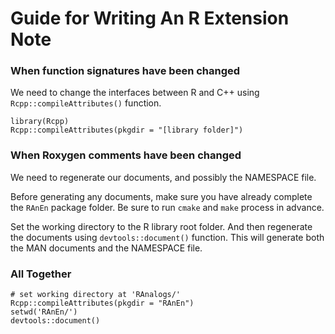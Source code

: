 # Guide for Writing An R Extension Note

### When function signatures have been changed
We need to change the interfaces between R and C++ using
`Rcpp::compileAttributes()` function.

```
library(Rcpp)
Rcpp::compileAttributes(pkgdir = "[library folder]")
```


### When Roxygen comments have been changed
We need to regenerate our documents, and possibly the NAMESPACE file.

Before generating any documents, make sure you have already complete
the `RAnEn` package folder. Be sure to run `cmake` and `make` process
in advance.

Set the working directory to the R library root folder. And then
regenerate the documents using `devtools::document()` function.
This will generate both the MAN documents and the NAMESPACE file.

### All Together

```
# set working directory at 'RAnalogs/'
Rcpp::compileAttributes(pkgdir = "RAnEn")
setwd('RAnEn/')
devtools::document()
```
